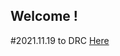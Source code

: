 ## Welcome !

#2021.11.19
to DRC
<MIMASHIDAXIEDEUMNI> <a href="https://url28.ctfile.com/f/34350728-521310511-c7bd7d">Here</a>
